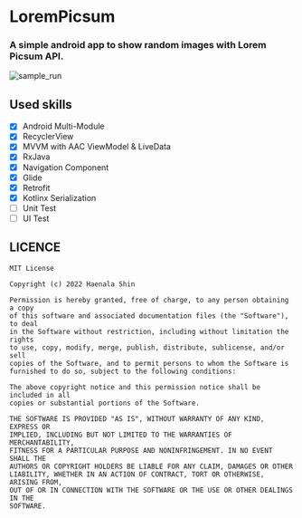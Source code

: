 LoremPicsum
===========================

### A simple android app to show random images with **Lorem Picsum API**.

![sample_run](sample.gif)

## Used skills

- [x] Android Multi-Module
- [x] RecyclerView
- [x] MVVM with AAC ViewModel & LiveData
- [x] RxJava
- [x] Navigation Component
- [x] Glide
- [x] Retrofit
- [x] Kotlinx Serialization
- [ ] Unit Test
- [ ] UI Test

## LICENCE

```
MIT License

Copyright (c) 2022 Haenala Shin

Permission is hereby granted, free of charge, to any person obtaining a copy
of this software and associated documentation files (the "Software"), to deal
in the Software without restriction, including without limitation the rights
to use, copy, modify, merge, publish, distribute, sublicense, and/or sell
copies of the Software, and to permit persons to whom the Software is
furnished to do so, subject to the following conditions:

The above copyright notice and this permission notice shall be included in all
copies or substantial portions of the Software.

THE SOFTWARE IS PROVIDED "AS IS", WITHOUT WARRANTY OF ANY KIND, EXPRESS OR
IMPLIED, INCLUDING BUT NOT LIMITED TO THE WARRANTIES OF MERCHANTABILITY,
FITNESS FOR A PARTICULAR PURPOSE AND NONINFRINGEMENT. IN NO EVENT SHALL THE
AUTHORS OR COPYRIGHT HOLDERS BE LIABLE FOR ANY CLAIM, DAMAGES OR OTHER
LIABILITY, WHETHER IN AN ACTION OF CONTRACT, TORT OR OTHERWISE, ARISING FROM,
OUT OF OR IN CONNECTION WITH THE SOFTWARE OR THE USE OR OTHER DEALINGS IN THE
SOFTWARE.

```
